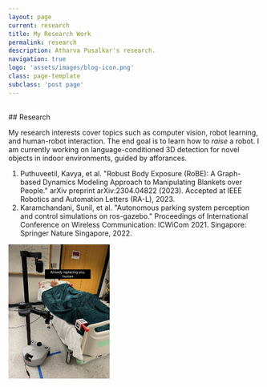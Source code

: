 ```yaml
---
layout: page
current: research
title: My Research Work
permalink: research
description: Atharva Pusalkar's research.
navigation: true
logo: 'assets/images/blog-icon.png'
class: page-template
subclass: 'post page'
---
```

<br/>
## Research

My research interests cover topics such as computer vision, robot learning, and human-robot interaction. The end goal is to learn how to _raise_ a robot.
I am currently working on language-conditioned 3D detection for novel objects in indoor environments, guided by afforances.

1. Puthuveetil, Kavya, et al. "Robust Body Exposure (RoBE): A Graph-based Dynamics Modeling Approach to Manipulating Blankets over People." arXiv preprint arXiv:2304.04822 (2023). Accepted at IEEE Robotics and Automation Letters (RA-L), 2023.
2. Karamchandani, Sunil, et al. "Autonomous parking system perception and control simulations on ros-gazebo." Proceedings of International Conference on Wireless Communication: ICWiCom 2021. Singapore: Springer Nature Singapore, 2022.

<img src="/assets/images/robot_replacing_human_meme.jpeg" alt="Robot replacing human meme" width="40%"/>
